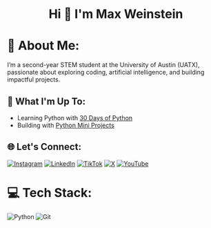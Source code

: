 <h1 align="center">Hi 👋 I'm Max Weinstein</h2>

# 💫 About Me:
I’m a second-year STEM student at the University of Austin (UATX), passionate about exploring coding, artificial intelligence, and building impactful projects.

## 🚀 What I'm Up To:
- Learning Python with [30 Days of Python](https://github.com/Asabeneh/30-Days-Of-Python)
- Building with [Python Mini Projects](https://github.com/Python-World/python-mini-projects?tab=readme-ov-file)

## 🌐 Let's Connect:
[![Instagram](https://img.shields.io/badge/Instagram-%23E4405F.svg?logo=Instagram&logoColor=white)](https://instagram.com/maxjweinstein) 
[![LinkedIn](https://img.shields.io/badge/LinkedIn-%230077B5.svg?logo=linkedin&logoColor=white)](https://linkedin.com/in/maxjweinstein) 
[![TikTok](https://img.shields.io/badge/TikTok-%23000000.svg?logo=TikTok&logoColor=white)](https://tiktok.com/@maxweinstein841) 
[![X](https://img.shields.io/badge/X-black.svg?logo=X&logoColor=white)](https://x.com/maxweinstein_) 
[![YouTube](https://img.shields.io/badge/YouTube-%23FF0000.svg?logo=YouTube&logoColor=white)](https://youtube.com/@maxjweisntein) 

# 💻 Tech Stack:
![Python](https://img.shields.io/badge/python-3670A0?style=for-the-badge&logo=python&logoColor=ffdd54) 
![Git](https://img.shields.io/badge/git-%23F05033.svg?style=for-the-badge&logo=git&logoColor=white)
